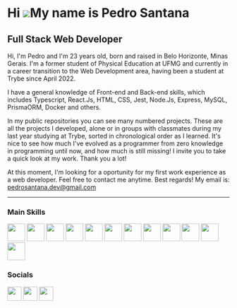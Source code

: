 Hi ![](https://user-images.githubusercontent.com/18350557/176309783-0785949b-9127-417c-8b55-ab5a4333674e.gif)My name is Pedro Santana
=====================================================================================================================================

Full Stack Web Developer
--------------------------------

Hi, I'm Pedro and I'm 23 years old, born and raised in Belo Horizonte, Minas Gerais. I'm a former student of Physical Education at UFMG and currently in a career transition to the Web Development area, having been a student at Trybe since April 2022.

I have a general knowledge of Front-end and Back-end skills, which includes Typescript, React.Js, HTML, CSS, Jest, Node.Js, Express, MySQL, PrismaORM, Docker and others.

In my public repositories you can see many numbered projects. These are all the projects I developed, alone or in groups with classmates during my last year studying at Trybe, sorted in chronological order as I learned. It's nice to see how much I've evolved as a programmer from zero knowledge in programming until now, and how much is still missing! I invite you to take a quick look at my work. Thank you a lot!

At this moment, I'm looking for a oportunity for my first work experience as a web developer. Feel free to contact me anytime. Best regards!
My email is: pedrosantana.dev@gmail.com

----------------
### Main Skills

<p align="left">
<img src="https://cdn.jsdelivr.net/gh/devicons/devicon/icons/javascript/javascript-original.svg" width="40px"/>
<img src="https://cdn.jsdelivr.net/gh/devicons/devicon/icons/typescript/typescript-original.svg" width="40px"/>
<img src="https://cdn.jsdelivr.net/gh/devicons/devicon/icons/react/react-original-wordmark.svg" width="40px" />
<img src="https://cdn.jsdelivr.net/gh/devicons/devicon/icons/nodejs/nodejs-original.svg" width="40px"/>
<img src="https://cdn.jsdelivr.net/gh/devicons/devicon/icons/html5/html5-original-wordmark.svg" width="40px" />        
<img src="https://cdn.jsdelivr.net/gh/devicons/devicon/icons/css3/css3-original-wordmark.svg" width="40px" />
<img src="https://cdn.jsdelivr.net/gh/devicons/devicon/icons/express/express-original.svg" width="40px"/>
<img src="https://cdn.jsdelivr.net/gh/devicons/devicon/icons/mysql/mysql-original.svg" width="40px"/>
<img src="https://cdn.jsdelivr.net/gh/devicons/devicon/icons/sequelize/sequelize-original.svg" width="40px"/>
<img src="https://cdn.jsdelivr.net/gh/devicons/devicon/icons/docker/docker-original.svg" width="40px"/>
<img src="https://cdn.jsdelivr.net/gh/devicons/devicon/icons/jest/jest-plain.svg" width="40px" />
<img src="https://cdn.jsdelivr.net/gh/devicons/devicon/icons/photoshop/photoshop-plain.svg" width="40px" />
</p>
          

          
### Socials
                                  
<p align="left">                       
<a href="https://www.github.com/santanap2" target="_blank" rel="noreferrer"><img src="https://raw.githubusercontent.com/danielcranney/readme-generator/main/public/icons/socials/github.svg" width="32" height="32" /></a>     <a href="http://www.instagram.com/santanap2" target="_blank" rel="noreferrer"><img src="https://raw.githubusercontent.com/danielcranney/readme-generator/main/public/icons/socials/instagram.svg" width="32" height="32" /></a>     <a href="https://www.linkedin.com/in/pedro-santana-dev/" target="_blank" rel="noreferrer"><img src="https://raw.githubusercontent.com/danielcranney/readme-generator/main/public/icons/socials/linkedin.svg" width="32" height="32" /></a>
